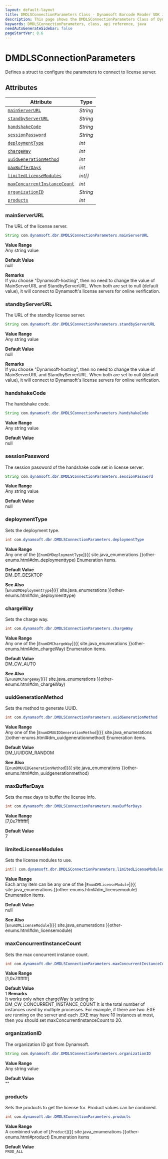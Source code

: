 ```yaml
---
layout: default-layout
title: DMDLSConnectionParameters Class - Dynamsoft Barcode Reader SDK Java Edition API Reference
description: This page shows the DMDLSConnectionParameters Class of Dynamsoft Barcode Reader SDK Java Edition API Reference.
keywords: DMDLSConnectionParameters, class, api reference, java
needAutoGenerateSidebar: false
pageStartVer: 8.6
---
```



# DMDLSConnectionParameters

Defines a struct to configure the parameters to connect to license server.  



## Attributes
    
| Attribute | Type |
|---------- | ---- |
| [`mainServerURL`](#mainserverurl) | *String* |
| [`standbyServerURL`](#standbyserverurl) | *String* |
| [`handshakeCode`](#handshakecode) | *String* |
| [`sessionPassword`](#sessionpassword) | *String* |
| [`deploymentType`](#deploymenttype) | *int* |
| [`chargeWay`](#chargeway) | *int* |
| [`uuidGenerationMethod`](#uuidgenerationmethod) | *int* |
| [`maxBufferDays`](#maxbufferdays) | *int* |
| [`limitedLicenseModules`](#limitedlicensemodules) | *int[]* |
| [`maxConcurrentInstanceCount`](#maxconcurrentinstancecount) | *int* |
| [`organizationID`](#organizationid) | *String* |
| [`products`](#products) | *int* |


### mainServerURL

The URL of the license server.

```java
String com.dynamsoft.dbr.DMDLSConnectionParameters.mainServerURL
```

**Value Range**     
    Any string value   
      
**Default Value**     
    null

**Remarks**       
    If you choose "Dynamsoft-hosting", then no need to change the value of MainServerURL and StandbyServerURL. When both are set to null (default value), it will connect to Dynamsoft's license servers for online verification.   


### standbyServerURL

The URL of the standby license server.

```java
String com.dynamsoft.dbr.DMDLSConnectionParameters.standbyServerURL
```

**Value Range**     
    Any string value   
      
**Default Value**     
    null

**Remarks**       
    If you choose "Dynamsoft-hosting", then no need to change the value of MainServerURL and StandbyServerURL. When both are set to null (default value), it will connect to Dynamsoft's license servers for online verification.   


### handshakeCode

The handshake code.

```java
String com.dynamsoft.dbr.DMDLSConnectionParameters.handshakeCode
```

**Value Range**     
    Any string value   
      
**Default Value**     
    null

### sessionPassword

The session password of the handshake code set in license server.

```java
String com.dynamsoft.dbr.DMDLSConnectionParameters.sessionPassword
```

**Value Range**     
    Any string value   
      
**Default Value**     
    null


### deploymentType

Sets the deployment type.

```java
int com.dynamsoft.dbr.DMDLSConnectionParameters.deploymentType
```

**Value Range**     
    Any one of the [`EnumDMDeploymentType`]({{ site.java_enumerations }}other-enums.html#dm_deploymenttype) Enumeration items.   
      
**Default Value**     
    DM_DT_DESKTOP   
    
**See Also**      
    [`EnumDMDeploymentType`]({{ site.java_enumerations }}other-enums.html#dm_deploymenttype)    

### chargeWay

Sets the charge way.

```java
int com.dynamsoft.dbr.DMDLSConnectionParameters.chargeWay
```

**Value Range**     
    Any one of the [`EnumDMChargeWay`]({{ site.java_enumerations }}other-enums.html#dm_chargeWay) Enumeration items.   
      
**Default Value**     
    DM_CW_AUTO   
    
**See Also**      
    [`EnumDMChargeWay`]({{ site.java_enumerations }}other-enums.html#dm_chargeWay)    


### uuidGenerationMethod

Sets the method to generate UUID.

```java
int com.dynamsoft.dbr.DMDLSConnectionParameters.uuidGenerationMethod
```

**Value Range**     
    Any one of the [`EnumDMUUIDGenerationMethod`]({{ site.java_enumerations }}other-enums.html#dm_uuidgenerationmethod) Enumeration items.   
      
**Default Value**     
    DM_UUIDGM_RANDOM   
    
**See Also**      
    [`EnumDMUUIDGenerationMethod`]({{ site.java_enumerations }}other-enums.html#dm_uuidgenerationmethod)    

### maxBufferDays

Sets the max days to buffer the license info.

```java
int com.dynamsoft.dbr.DMDLSConnectionParameters.maxBufferDays
```

**Value Range**     
    [7,0x7fffffff]  
      
**Default Value**     
    7   
    

### limitedLicenseModules

Sets the license modules to use.

```java
int[] com.dynamsoft.dbr.DMDLSConnectionParameters.limitedLicenseModules
```

**Value Range**     
    Each array item can be any one of the [`EnumDMLicenseModule`]({{ site.java_enumerations }}other-enums.html#dm_licensemodule) Enumeration items.   
      
**Default Value**     
    null   
    
**See Also**      
    [`EnumDMLicenseModule`]({{ site.java_enumerations }}other-enums.html#dm_licensemodule)    


### maxConcurrentInstanceCount
Sets the max concurrent instance count.
```java
int com.dynamsoft.dbr.DMDLSConnectionParameters.maxConcurrentInstanceCount
```
**Value Range**     
    [1,0x7fffffff]   
      
**Default Value**     
    1
**Remarks**       
    It works only when [chargeWay](#chargeway) is setting to DM_CW_CONCURRENT_INSTANCE_COUNT
    It is the total number of instances used by multiple processes. For example, if there are two .EXE are running on the server and each .EXE may have 10 instances at most, then you should set maxConcurrentInstanceCount to 20.


### organizationID
The organization ID got from Dynamsoft.
```java
String com.dynamsoft.dbr.DMDLSConnectionParameters.organizationID
```
**Value Range**     
    Any string value   
      
**Default Value**     
    ""

### products
Sets the products to get the license for. Product values can be combined.
```java
int com.dynamsoft.dbr.DMDLSConnectionParameters.products
```
**Value Range**     
    A combined value of [`Product`]({{ site.java_enumerations }}other-enums.html#product) Enumeration items
      
**Default Value**     
    `PROD_ALL`
    

